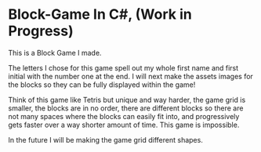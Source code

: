 # Block-Game In C#, (Work in Progress)
This is a Block Game I made.

The letters I chose for this game spell out my whole first name and first initial with the number one at the end.
I will next make the assets images for the blocks so they can be fully displayed within the game!

Think of this game like Tetris but unique and way harder, the game grid is smaller, the blocks are in no order, there are different blocks so there are not many spaces where the blocks can easily fit into, and progressively gets faster over a way shorter amount of time. This game is impossible.

In the future I will be making the game grid different shapes.
